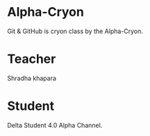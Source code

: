 # Alpha-Cryon
Git &amp; GitHub is cryon class by the Alpha-Cryon.

# Teacher
Shradha khapara

# Student
Delta Student 4.0 Alpha Channel.
